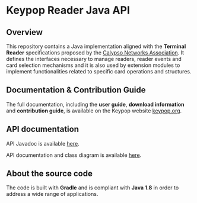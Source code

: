 # Keypop Reader Java API

## Overview

This repository contains a Java implementation aligned with the **Terminal Reader** specifications
proposed by the [Calypso Networks Association](https://www.calypsonet.org). It defines the interfaces necessary to 
manage readers, reader events and card selection mechanisms and it is also used by extension modules to implement 
functionalities related to specific card operations and structures.

## Documentation & Contribution Guide

The full documentation, including the **user guide**, **download information** and **contribution guide**, is available
on the Keypop website [keypop.org](https://keypop.org/).

## API documentation

API Javadoc is available [here](https://docs.keypop.org/keypop-reader-java-api).

API documentation and class diagram is available
[here](https://terminal-api.calypsonet.org/apis/calypsonet-terminal-reader-api/).

## About the source code

The code is built with **Gradle** and is compliant with **Java 1.8** in order to address a wide range of applications.
